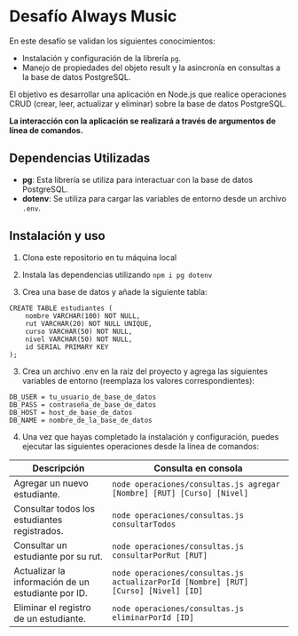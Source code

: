# Desafío Always Music

En este desafío se validan los siguientes conocimientos:

- Instalación y configuración de la librería `pg`.
- Manejo de propiedades del objeto result y la asincronía en consultas a la base de datos PostgreSQL.

El objetivo es desarrollar una aplicación en Node.js que realice operaciones CRUD (crear, leer, actualizar y eliminar) sobre la base de datos PostgreSQL.

**La interacción con la aplicación se realizará a través de argumentos de línea de comandos.**

## Dependencias Utilizadas

- **pg**: Esta librería se utiliza para interactuar con la base de datos PostgreSQL.
- **dotenv**: Se utiliza para cargar las variables de entorno desde un archivo `.env`.


## Instalación y uso

1. Clona este repositorio en tu máquina local 

2. Instala las dependencias utilizando `npm i pg dotenv`

3. Crea una base de datos y añade la siguiente tabla:

```
CREATE TABLE estudiantes (
    nombre VARCHAR(100) NOT NULL,
    rut VARCHAR(20) NOT NULL UNIQUE,
    curso VARCHAR(50) NOT NULL,
    nivel VARCHAR(50) NOT NULL,
    id SERIAL PRIMARY KEY
);
```

3. Crea un archivo .env en la raíz del proyecto y agrega las siguientes variables de entorno (reemplaza los valores correspondientes):

```
DB_USER = tu_usuario_de_base_de_datos
DB_PASS = contraseña_de_base_de_datos
DB_HOST = host_de_base_de_datos
DB_NAME = nombre_de_la_base_de_datos
```

4. Una vez que hayas completado la instalación y configuración, puedes ejecutar las siguientes operaciones desde la línea de comandos:

| Descripción                                   | Consulta en consola                                                           |
|-----------------------------------------------|------------------------------------------------------------------------------|
| Agregar un nuevo estudiante.                 | `node operaciones/consultas.js agregar [Nombre] [RUT] [Curso] [Nivel]`      |
| Consultar todos los estudiantes registrados. | `node operaciones/consultas.js consultarTodos`                               |
| Consultar un estudiante por su rut.          | `node operaciones/consultas.js consultarPorRut [RUT]`                        |
| Actualizar la información de un estudiante por ID. | `node operaciones/consultas.js actualizarPorId [Nombre] [RUT] [Curso] [Nivel] [ID]` |
| Eliminar el registro de un estudiante.      | `node operaciones/consultas.js eliminarPorId [ID]`                            |

